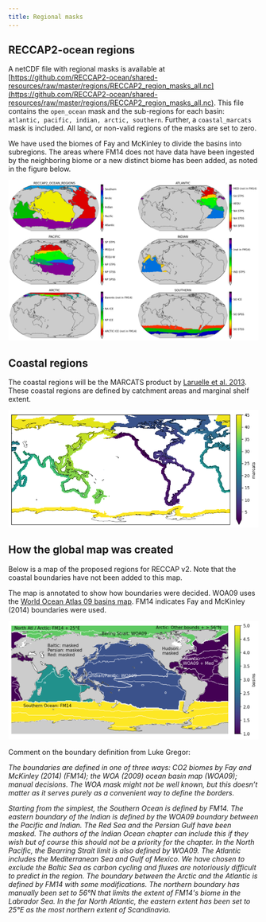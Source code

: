 ```yaml
---
title: Regional masks
---
```


## RECCAP2-ocean regions 
A netCDF file with regional masks is available at [https://github.com/RECCAP2-ocean/shared-resources/raw/master/regions/RECCAP2_region_masks_all.nc](https://github.com/RECCAP2-ocean/shared-resources/raw/master/regions/RECCAP2_region_masks_all.nc). This file contains the `open_ocean` mask and the sub-regions for each basin: `atlantic, pacific, indian, arctic, southern`. Further, a `coastal_marcats` mask is included. All land, or non-valid regions of the masks are set to zero. 

We have used the biomes of Fay and McKinley to divide the basins into subregions. 
The areas where FM14 does not have data have been ingested by the neighboring biome or a new distinct biome has been added, as noted in the figure below. 

![bas_all](img/ocean_regions/regions_subregions.png)

## Coastal regions
The coastal regions will be the MARCATS product by [Laruelle et al. 2013](https://hess.copernicus.org/articles/17/2029/2013/). These coastal regions are defined by catchment areas and marginal shelf extent. 

![figure](img/ocean_regions/MARCATS.png)

## How the global map was created
Below is a map of the proposed regions for RECCAP v2. Note that the coastal boundaries have not been added to this map. 

The map is annotated to show how boundaries were decided. WOA09 uses the [World Ocean Atlas 09 basins map](https://iridl.ldeo.columbia.edu/SOURCES/.NOAA/.NODC/.WOA09/.Masks/.basin/data.nc). FM14 indicates Fay and McKinley (2014) boundaries were used. 

![bas_all](img/ocean_regions/basin_all_wBiomes.png)

Comment on the boundary definition from Luke Gregor:  

*The boundaries are defined in one of three ways: CO2 biomes by Fay and McKinley (2014) (FM14); the WOA (2009) ocean basin map (WOA09); manual decisions. The WOA mask might not be well known, but this doesn’t matter as it serves purely as a convenient way to define the borders.*

*Starting from the simplest, the Southern Ocean is defined by FM14. The eastern boundary of the Indian is defined by the WOA09 boundary between the Pacific and Indian. The Red Sea and the Persian Gulf have been masked. The authors of the Indian Ocean chapter can include this if they wish but of course this should not be a priority for the chapter. In the North Pacific, the Bearring Strait limit is also defined by WOA09. The Atlantic includes the Mediterranean Sea and Gulf of Mexico. We have chosen to exclude the Baltic Sea as carbon cycling and fluxes are notoriously difficult to predict in the region. The boundary between the Arctic and the Atlantic is defined by FM14 with some modifications. The northern boundary has manually been set to 56°N that limits the extent of FM14's biome in the Labrador Sea. In the far North Atlantic, the eastern extent has been set to 25°E as the most northern extent of Scandinavia.*
